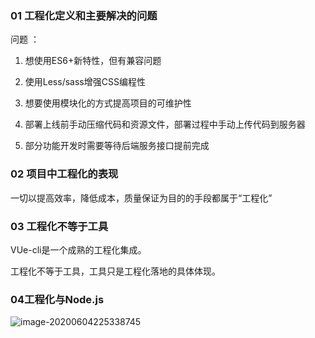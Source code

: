 ### 01 工程化定义和主要解决的问题



问题 ： 

1. 想使用ES6+新特性，但有兼容问题

1. 使用Less/sass增强CSS编程性
2. 想要使用模块化的方式提高项目的可维护性
3. 部署上线前手动压缩代码和资源文件，部署过程中手动上传代码到服务器
4. 部分功能开发时需要等待后端服务接口提前完成



### 02 项目中工程化的表现

一切以提高效率，降低成本，质量保证为目的的手段都属于“工程化”



### 03 工程化不等于工具

VUe-cli是一个成熟的工程化集成。

工程化不等于工具，工具只是工程化落地的具体体现。



### 04工程化与Node.js

![image-20200604225338745](C:\Users\邱添\AppData\Roaming\Typora\typora-user-images\image-20200604225338745.png)



















